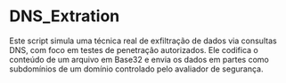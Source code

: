 # DNS_Extration
Este script simula uma técnica real de exfiltração de dados via consultas DNS, com foco em testes de penetração autorizados. Ele codifica o conteúdo de um arquivo em Base32 e envia os dados em partes como subdomínios de um domínio controlado pelo avaliador de segurança. 
